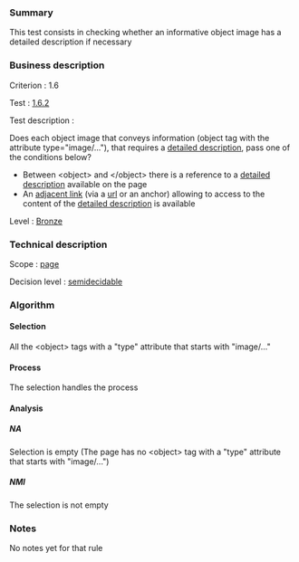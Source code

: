 ### Summary

This test consists in checking whether an informative object image has a
detailed description if necessary

### Business description

Criterion : 1.6

Test : [1.6.2](http://www.accessiweb.org/index.php/accessiweb-22-english-version.html#test-1-6-2)

Test description :

Does each object image that conveys information (object tag with the
attribute type="image/..."), that requires a [detailed
description](http://www.braillenet.org/accessibilite/referentiel-aw21-en/glossaire.php#mDescDetaillee),
pass one of the conditions below?

-   Between <object\> and </object\> there is a reference to a [detailed
    description](http://www.braillenet.org/accessibilite/referentiel-aw21-en/glossaire.php#mDescDetaillee)
    available on the page
-   An [adjacent
    link](http://www.braillenet.org/accessibilite/referentiel-aw21-en/glossaire.php#mLienAdj)
    (via a
    [url](http://www.braillenet.org/accessibilite/referentiel-aw21-en/glossaire.php#mUrl)
    or an anchor) allowing to access to the content of the [detailed
    description](http://www.braillenet.org/accessibilite/referentiel-aw21-en/glossaire.php#mDescDetaillee)
    is available

Level : [Bronze](/en/category/rules-design/accessiweb-11/level/bronze)

### Technical description

Scope : [page](/en/category/rules-design/accessiweb-11/scope/page)

Decision level :
[semidecidable](/en/category/rules-design/accessiweb-11/decision-level/semidecidable)

### Algorithm

#### Selection

All the <object\> tags with a "type" attribute that starts with
"image/..."

#### Process

The selection handles the process

#### Analysis

##### NA

Selection is empty (The page has no <object\> tag with a "type"
attribute that starts with "image/...")

##### NMI

The selection is not empty

### Notes

No notes yet for that rule
